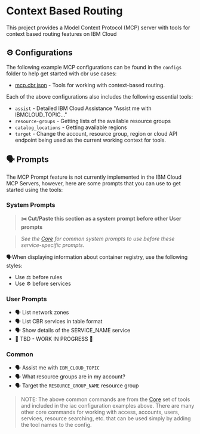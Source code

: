 # Context Based Routing

This project provides a Model Context Protocol (MCP) server with tools for context based routing features on IBM Cloud

## ⚙️ Configurations

The following example MCP configurations can be found in the `configs` folder to help get started with cbr use cases:

- [mcp.cbr.json](https://github.com/IBM-Cloud/ibmcloud-mcp-server/blob/main/src/cbr/configs/mcp.cbr.json) - Tools for working with context-based routing.

Each of the above configurations also includes the following essential tools:

- `assist` - Detailed IBM Cloud Assistance "Assist me with IBMCLOUD_TOPIC..."
- `resource-groups` - Getting lists of the available resource groups
- `catalog_locations` - Getting available regions
- `target` - Change the account, resource group, region or cloud API endpoint being used as the current working context for tools.

## 🗣️ Prompts

The MCP Prompt feature is not currently implemented in the IBM Cloud MCP Servers, however, here are some prompts that you can use to get started using the tools:

### System Prompts

> **✂️ Cut/Paste this section as a system prompt before other User prompts**

> _See the [Core](https://github.com/IBM-Cloud/ibmcloud-mcp-server/blob/main/src/core/README.md) for common system prompts to use before these service-specific prompts._

🗣️When displaying information about container registry, use the following styles:

- Use ⚖️ before rules
- Use ⚙️ before services

###  User Prompts

- 🗣️ List network zones
- 🗣️ List CBR services in table format
- 🗣️ Show details of the SERVICE_NAME service
- 🚧 TBD - WORK IN PROGRESS 🚧 

### Common

- 🗣️ Assist me with `IBM_CLOUD_TOPIC`
- 🗣️ What resource groups are in my account?
- 🗣️ Target the `RESOURCE_GROUP_NAME` resource group

> NOTE: The above common commands are from the [Core](https://github.com/IBM-Cloud/ibmcloud-mcp-server/blob/main/src/core/README.md) set of tools and included in the iac configuration examples above.  There are many other core commands for working with access, accounts, users, services, resource searching, etc. that can be used simply by adding the tool names to the config.
